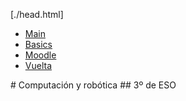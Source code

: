 [./head.html]
<ul id="ProjectSubmenu">
    <li><a href="../python-first-test/" title="Menu 1">Main</a></li>
    <li><a href="../../drancope-clases" title="Basics">Basics</a></li>
    <li><a href="https://educacionadistancia.juntadeandalucia.es/centros/granada">Moodle</a></li>
    <li><a href="../index.md" title="vuelta">Vuelta</a></li>
</ul>
# Computación y robótica
## 3º de ESO
